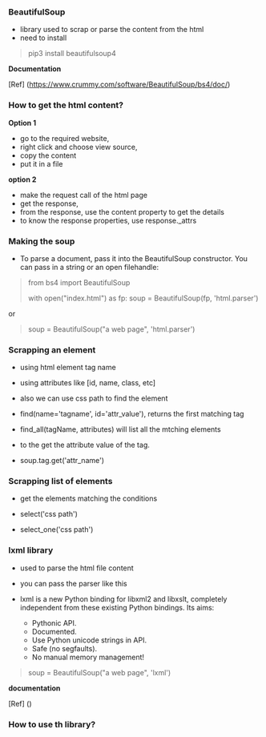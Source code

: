 ### BeautifulSoup

- library used to scrap or parse the content from the html 
- need to install 
> pip3 install beautifulsoup4

**Documentation**

[Ref] (https://www.crummy.com/software/BeautifulSoup/bs4/doc/)


### How to get the html content?

**Option 1**

- go to the required website,
- right click and choose view source, 
- copy the content
- put it in a file

**option 2**
- make the request call of the html page
- get the response,
- from the response, use the content property to get the details
- to know the response properties, use response._attrs

### Making the soup

- To parse a document, pass it into the BeautifulSoup constructor. You can pass in a string or an open filehandle:

> from bs4 import BeautifulSoup
>
> with open("index.html") as fp:
>    soup = BeautifulSoup(fp, 'html.parser')

or

> soup = BeautifulSoup("<html>a web page</html>", 'html.parser')


### Scrapping an element

- using html element tag name
- using attributes like [id, name, class, etc]
- also we can use css path to find the element
- find(name='tagname', id='attr_value'), returns the first matching tag
- find_all(tagName, attributes) will list all the mtching elements

- to the get the attribute value of the tag.
- soup.tag.get('attr_name')

### Scrapping list of elements

- get the elements matching the conditions

- select('css path')
- select_one('css path')


### lxml library 

- used to parse the html file content
- you can pass the parser like this

- lxml is a new Python binding for libxml2 and libxslt, completely independent from these existing Python bindings. Its aims:

    - Pythonic API.
    - Documented.
    - Use Python unicode strings in API.
    - Safe (no segfaults).
    - No manual memory management!

> soup = BeautifulSoup("<html>a web page</html>", 'lxml')

**documentation**

[Ref] ()




### How to use th library?




